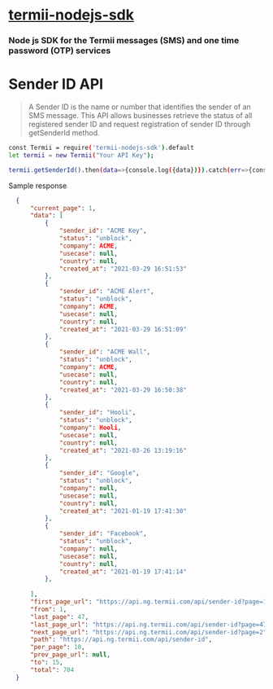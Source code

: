 # [termii-nodejs-sdk](https://developers.termii.com/)
### Node js SDK for the Termii messages (SMS) and one time password (OTP) services
# Sender ID API 
>A Sender ID is the name or number that identifies the sender of an SMS message. This API allows businesses retrieve the status of all registered sender ID and request registration of sender ID through getSenderId method.

```bash
const Termii = require('termii-nodejs-sdk').default
let termii = new Termii("Your API Key");

termii.getSenderId().then(data=>{console.log({data})}).catch(err=>{console.log({err})})

```
Sample response 

```json
  {
      "current_page": 1,
      "data": [
          {
              "sender_id": "ACME Key",
              "status": "unblock",
              "company": ACME,
              "usecase": null,
              "country": null,
              "created_at": "2021-03-29 16:51:53"
          },
          {
              "sender_id": "ACME Alert",
              "status": "unblock",
              "company": ACME,
              "usecase": null,
              "country": null,
              "created_at": "2021-03-29 16:51:09"
          },
          {
              "sender_id": "ACME Wall",
              "status": "unblock",
              "company": ACME,
              "usecase": null,
              "country": null,
              "created_at": "2021-03-29 16:50:38"
          },
          {
              "sender_id": "Hooli",
              "status": "unblock",
              "company": Hooli,
              "usecase": null,
              "country": null,
              "created_at": "2021-03-26 13:19:16"
          },
          {
              "sender_id": "Google",
              "status": "unblock",
              "company": null,
              "usecase": null,
              "country": null,
              "created_at": "2021-01-19 17:41:30"
          },
          {
              "sender_id": "Facebook",
              "status": "unblock",
              "company": null,
              "usecase": null,
              "country": null,
              "created_at": "2021-01-19 17:41:14"
          },
         
      ],
      "first_page_url": "https://api.ng.termii.com/api/sender-id?page=1",
      "from": 1,
      "last_page": 47,
      "last_page_url": "https://api.ng.termii.com/api/sender-id?page=47",
      "next_page_url": "https://api.ng.termii.com/api/sender-id?page=2",
      "path": "https://api.ng.termii.com/api/sender-id",
      "per_page": 10,
      "prev_page_url": null,
      "to": 15,
      "total": 704
  }

```

